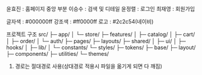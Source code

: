 윤효진 : 홈페이지 중앙 부분
이승수 : 검색 및 디테일
윤정렬 : 로그인
최재영 : 회원가입



글자색 : #000000ff
강조색 : #ff0000ff
로고 : #2c2c54(네이비)

프로젝트 구조
src/
├─ app/
│  └─ store/
├─ features/
│  ├─ catalog/
│  ├─ cart/
│  ├─ order/
│  └─ auth/
├─ pages/
├─ layouts/
├─ shared/
│  ├─ ui/
│  ├─ hooks/
│  ├─ lib/
│  └─ constants/
└─ styles/
   ├─ tokens/
   ├─ base/
   ├─ layout/
   ├─ components/
   ├─ utilities/
   └─ themes/



   1. 경로는 절대경로 사용(상대경로 적용시 파일을 옮기게 되면 다 깨짐)
   